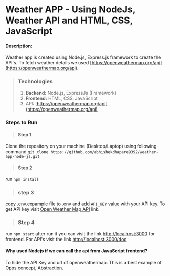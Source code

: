 # Weather APP - Using NodeJs, Weather API and HTML, CSS, JavaScript
#### Description: 
Weather app is created using Node.js, Express.js framework to create the API's. To fetch weather details we used [https://openweathermap.org/api](https://openweathermap.org/api).

>   ### Technologies
>
>   1. <strong>Backend:</strong> Node.js, ExpressJs (Framework) 
>   2. <strong>Frontend:</strong> HTML, CSS, JavaScript
>   3. API: [https://openweathermap.org/api](https://openweathermap.org/api)

### Steps to Run
> #### Step 1
Clone the repository on your machine (Desktop/Laptop) using following command
`git clone https://github.com/abhishekdhapare9392/weather-app-node-js.git`

> #### Step 2
run `npm install`

> ### step 3
copy .env.expample file to .env and add `API_KEY` value with your API key. To get API key visit [Open Weather Map API](https://openweathermap.org/api) link.

> ### Step 4
run `npm start` after run it you can visit the link [http://localhost:3000](http://localhost:3000) for frontend. For API's visit the link [http://localhost:3000/doc](http://localhost:3000/doc)

#### Why used Nodejs if we can call the api from JavaScript frontend?
To hide the API Key and url of openweathermap. This is a best example of Opps concept, Abstraction.